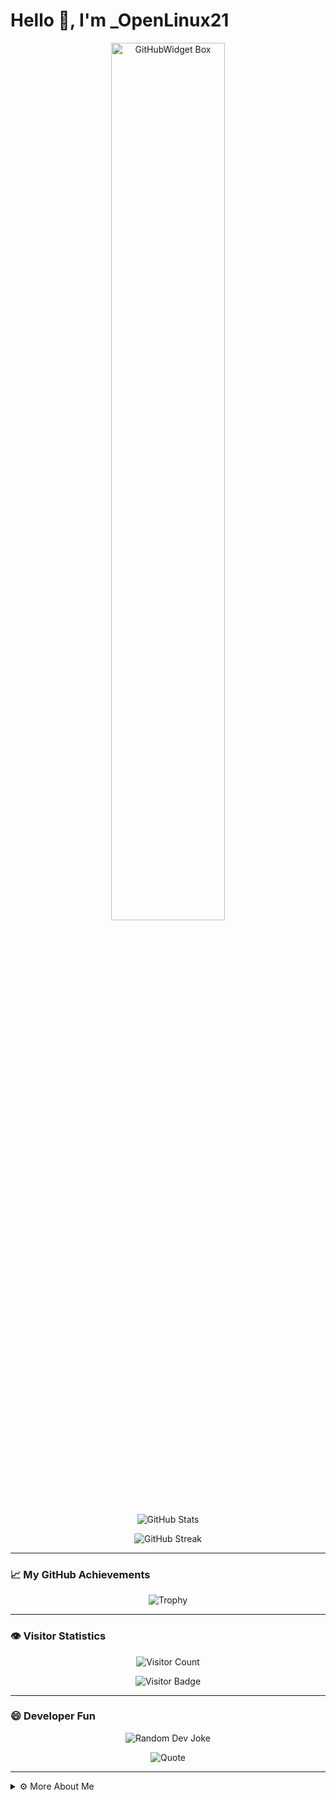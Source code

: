 # Hello 👋, I'm _OpenLinux21

<p align="center">
  <a href="https://github.com/Jurredr/github-widgetbox">
    <img width="60%" height="60%" src="https://github-widgetbox.vercel.app/api/skills/?names=go,c,java,javascript&includeNames=true" alt="GitHubWidget Box">
  </a>
</p>

<p align="center">
  <img src="https://github-readme-stats.vercel.app/api?username=OpenLinux21&bg_color=30,e96443,904e95&title_color=fff&text_color=fff" alt="GitHub Stats">
</p>

<p align="center">
  <img src="https://streak-stats.demolab.com/?user=OpenLinux21&theme=dracula&hide_border=true" alt="GitHub Streak">
</p>

---

### 📈 My GitHub Achievements

<p align="center">
  <img src="https://github-profile-trophy.vercel.app/?username=OpenLinux21&theme=onedark&row=1&column=6" alt="Trophy" />
</p>

---

### 👁️ Visitor Statistics

<p align="center">
  <img src="https://profile-counter.glitch.me/OpenLinux21/count.svg" alt="Visitor Count" />
</p>

<p align="center">
  <img src="https://visitor-badge.laobi.icu/badge?page_id=OpenLinux21.OpenLinux21" alt="Visitor Badge" />
</p>

---

### 😄 Developer Fun

<p align="center">
  <img src="https://readme-jokes.vercel.app/api" alt="Random Dev Joke" />
</p>

<p align="center">
  <img src="https://quotes-github-readme.vercel.app/api?type=horizontal&theme=dark" alt="Quote" />
</p>

---

<details>
  <summary>⚙️ More About Me</summary>

- 💼 Role: Backend Development, System Administration, Automation Scripting  
- 🎓 Education: B.S. in Computer Science  
- 🏆 Hobbies: Open Source Contribution, Coding Challenges, decompile code
- 💵 Bitcoin: bc1q9f0v7pwxvjks7kmg6jphgwldyjemmjvq36xv69

</details>
